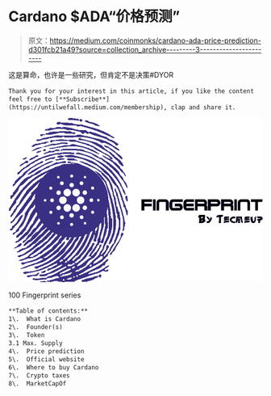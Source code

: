 # Cardano $ADA“价格预测”

> 原文：<https://medium.com/coinmonks/cardano-ada-price-prediction-d301fcb21a49?source=collection_archive---------3----------------------->

这是算命，也许是一些研究，但肯定不是决策#DYOR

```
Thank you for your interest in this article, if you like the content feel free to [**Subscribe**](https://untilwefall.medium.com/membership), clap and share it.
```

![](img/a898c7dd0fa92784b9bb6a8113cbd501.png)

100 Fingerprint series

```
**Table of contents:** 
1\.  What is Cardano
2\.  Founder(s)
3\.  Token 
3.1 Max. Supply 
4\.  Price prediction
5\.  Official website
6\.  Where to buy Cardano
7\.  Crypto taxes
8\.  MarketCapOf
```